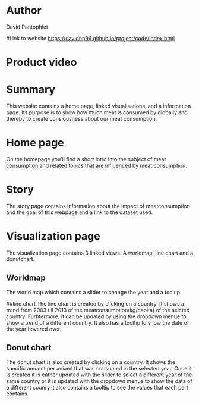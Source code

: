 # Author
David Pantophlet

#Link to website
https://davidnp96.github.io/project/code/index.html

# Product video

# Summary
This website contains a home page, linked visualisations, and a information page. Its purpose is to show how much meat is consumed by globally and thereby to create consiousness about our meat consumption.

# Home page
On the homepage you'll find a short intro into the subject of meat consumption and related topics that are influenced by meat consumption.

# Story
The story page contains information about the impact of meatconsumption and the goal of this webpage and a link to the dataset used.

# Visualization page
The visualization page contains 3 linked views.
A worldmap, line chart and a donutchart.

## Worldmap
The world map which contains a slider to change the year and a tooltip


##line chart
The line chart is created by clicking on a country. It shows a trend from 2003 till 2013
of the meatconsumption(kg/capita) of the selcted country. Furhtermore, it can be updated by using the
dropdown menue to show a trend of a different country. It also has a tooltip to show the date of the
year hovered over.

## Donut chart
The donut chart is also created by clicking on a country. It shows the specific amount per aniaml that was consumed in the selected year.
Once it is created it is eather updated with the slider to select
a different year of the same country or it is updated with the dropdown menue to show the data of a different counry
it also contains a tooltip to see the values that each part contains.


